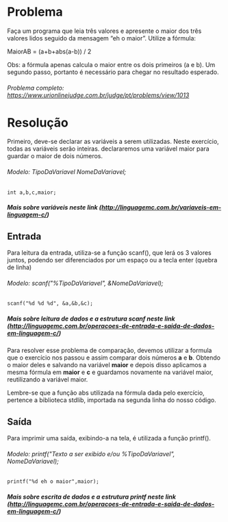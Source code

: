 # Problema

Faça um programa que leia três valores e apresente o maior dos três valores lidos seguido da mensagem “eh o maior”. Utilize a fórmula:

MaiorAB = (a+b+abs(a-b)) / 2

Obs: a fórmula apenas calcula o maior entre os dois primeiros (a e b). Um segundo passo, portanto é necessário para chegar no resultado esperado.

###### Problema completo: https://www.urionlinejudge.com.br/judge/pt/problems/view/1013

# Resolução

Primeiro, deve-se declarar as variáveis a serem utilizadas. Neste exercício, todas as variáveis serão inteiras. declararemos uma variável maior para guardar o maior de dois números. 

###### Modelo: TipoDaVariavel NomeDaVariavel;

	int a,b,c,maior;

##### Mais sobre variáveis neste link (http://linguagemc.com.br/variaveis-em-linguagem-c/)

## Entrada

Para leitura da entrada, utiliza-se a função scanf(), que lerá os 3 valores juntos, podendo ser diferenciados por um espaço ou a tecla enter (quebra de linha)

###### Modelo: scanf("%TipoDaVariavel", &NomeDaVariavel);

	scanf("%d %d %d", &a,&b,&c);

##### Mais sobre leitura de dados e a estrutura scanf neste link (http://linguagemc.com.br/operacoes-de-entrada-e-saida-de-dados-em-linguagem-c/)

Para resolver esse problema de comparação, devemos utilizar a formula que o exercício nos passou e assim comparar dois números **a** e **b**. Obtendo o maior deles e salvando na variável **maior** e depois disso aplicamos a mesma fórmula em **maior** e **c** e guardamos novamente na variável maior, reutilizando a variável maior.

Lembre-se que a função abs utilizada na fórmula dada pelo exercício, pertence a biblioteca stdlib, importada na segunda linha do nosso código.

## Saída

Para imprimir uma saída, exibindo-a na tela, é utilizada a função printf().
###### Modelo: printf("Texto a ser exibido e/ou %TipoDaVariavel", NomeDaVariavel);
	
	printf("%d eh o maior",maior);

##### Mais sobre escrita de dados e a estrutura printf neste link (http://linguagemc.com.br/operacoes-de-entrada-e-saida-de-dados-em-linguagem-c/)
